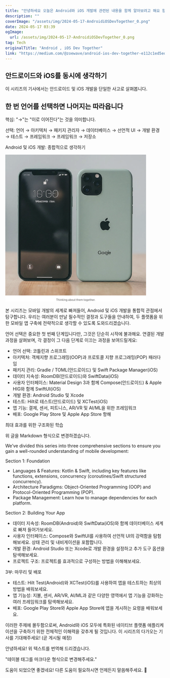 ```yaml
---
title: "안녕하세요 오늘은 Android와 iOS 개발에 관련된 내용을 함께 알아보려고 해요 함께 즐겁게 공부해보세요"
description: ""
coverImage: "/assets/img/2024-05-17-AndroidiOSDevTogether_0.png"
date: 2024-05-17 03:39
ogImage: 
  url: /assets/img/2024-05-17-AndroidiOSDevTogether_0.png
tag: Tech
originalTitle: "Android , iOS Dev Together"
link: "https://medium.com/@zoewave/android-ios-dev-together-e112c1ed5ed7"
---
```



## 안드로이드와 iOS를 동시에 생각하기

이 시리즈의 기사에서는 안드로이드 및 iOS 개발을 단일한 사고로 살펴봅니다.

## 한 번 언어를 선택하면 나머지는 따라옵니다

핵심: "→"는 "이로 이어진다"는 것을 의미합니다.

<div class="content-ad"></div>

선택: 언어 → 아키텍처 → 패키지 관리자 → 데이터베이스 → 선언적 UI → 개발 환경 → 테스트 → 프레임워크 → 프레임워크 → 저장소

Android 및 iOS 개발: 종합적으로 생각하기

![Android iOS Dev](/assets/img/2024-05-17-AndroidiOSDevTogether_0.png)

본 시리즈는 모바일 개발의 세계로 빠져들어, Android 및 iOS 개발을 통합적 관점에서 탐구합니다. 우리는 여러분이 만날 필수적인 결정과 도구들을 안내하여, 두 플랫폼을 위한 모바일 앱 구축에 전략적으로 생각할 수 있도록 도와드리겠습니다.

<div class="content-ad"></div>

언어 선택은 중요한 첫 번째 단계입니다만, 그것은 단순히 시작에 불과해요. 연결된 개발 과정을 살펴보며, 각 결정이 그 다음 단계로 이끄는 과정을 보여드릴게요:

- 언어 선택: 코틀린과 스위프트
- 아키텍처: 객체지향 프로그래밍(OOP)과 프로토콜 지향 프로그래밍(POP) 패러다임
- 패키지 관리: Gradle / TOML(안드로이드) 및 Swift Package Manager(iOS)
- 데이터 지속성: RoomDB(안드로이드)와 SwiftData(iOS)
- 사용자 인터페이스: Material Design 3과 함께 Compose(안드로이드) & Apple HIG와 함께 SwiftUI(iOS)
- 개발 환경: Android Studio 및 Xcode
- 테스트: Hilt로 테스트(안드로이드) 및 XCTest(iOS)
- 앱 기능: 결제, 센서, 피트니스, AR/VR 및 AI/ML을 위한 프레임워크
- 배포: Google Play Store 및 Apple App Store 항해

최대 효과를 위한 구조화된 학습

<div class="content-ad"></div>

위 글을 Markdown 형식으로 변경하겠습니다.


We’ve divided this series into three comprehensive sections to ensure you gain a well-rounded understanding of mobile development:

Section 1: Foundation

- Languages & Features: Kotlin & Swift, including key features like functions, extensions, concurrency (coroutines/Swift structured concurrency).
- Architecture Paradigms: Object-Oriented Programming (OOP) and Protocol-Oriented Programming (POP).
- Package Management: Learn how to manage dependencies for each platform.

Section 2: Building Your App


<div class="content-ad"></div>

- 데이터 지속성: RoomDB(Android)와 SwiftData(iOS)와 함께 데이터베이스 세계로 빠져 들어가보세요.
- 사용자 인터페이스: Compose와 SwiftUI를 사용하여 선언적 UI의 강력함을 탐험해보세요. 상태 관리 및 내비게이션을 포함합니다.
- 개발 환경: Android Studio 또는 Xcode로 개발 환경을 설정하고 추가 도구 옵션을 탐색해보세요.
- 프로젝트 구조: 프로젝트를 효과적으로 구성하는 방법을 이해해보세요.

3부: 마무리 및 배포

- 테스트: Hilt Test(Android)와 XCTest(iOS)를 사용하여 앱을 테스트하는 최상의 방법을 배워보세요.
- 앱 기능성: 지불, 센서, AR/VR, AI/ML과 같은 다양한 영역에서 앱 기능을 강화하는 여러 프레임워크를 탐색해보세요.
- 배포: Google Play Store와 Apple App Store에 앱을 게시하는 요령을 배워보세요.

이러한 주제에 몰두함으로써, Android와 iOS 모두에 특화된 네이티브 플랫폼 애플리케이션을 구축하기 위한 전체적인 이해력을 갖추게 될 것입니다. 이 시리즈의 다가오는 기사를 기대해주세요! (곧 게시될 예정)

<div class="content-ad"></div>

안녕하세요! 위 텍스트를 번역해 드리겠습니다. 

"테이블 태그를 마크다운 형식으로 변경해주세요."

도움이 되었으면 좋겠네요! 다른 도움이 필요하시면 언제든지 말씀해주세요. 🌟
